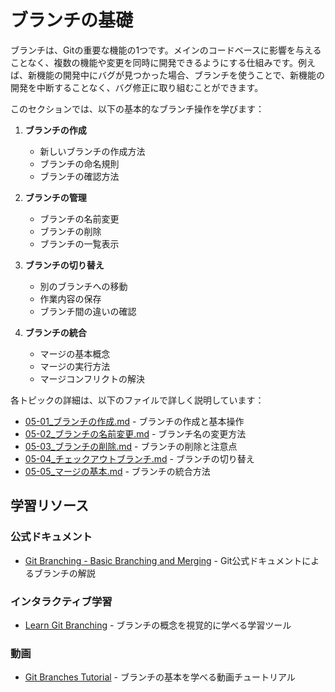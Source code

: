 # ブランチの基礎

ブランチは、Gitの重要な機能の1つです。メインのコードベースに影響を与えることなく、複数の機能や変更を同時に開発できるようにする仕組みです。例えば、新機能の開発中にバグが見つかった場合、ブランチを使うことで、新機能の開発を中断することなく、バグ修正に取り組むことができます。

このセクションでは、以下の基本的なブランチ操作を学びます：

1. **ブランチの作成**
   - 新しいブランチの作成方法
   - ブランチの命名規則
   - ブランチの確認方法

2. **ブランチの管理**
   - ブランチの名前変更
   - ブランチの削除
   - ブランチの一覧表示

3. **ブランチの切り替え**
   - 別のブランチへの移動
   - 作業内容の保存
   - ブランチ間の違いの確認

4. **ブランチの統合**
   - マージの基本概念
   - マージの実行方法
   - マージコンフリクトの解決

各トピックの詳細は、以下のファイルで詳しく説明しています：

- [05-01_ブランチの作成.md](05-01_ブランチの作成.md) - ブランチの作成と基本操作
- [05-02_ブランチの名前変更.md](05-02_ブランチの名前変更.md) - ブランチ名の変更方法
- [05-03_ブランチの削除.md](05-03_ブランチの削除.md) - ブランチの削除と注意点
- [05-04_チェックアウトブランチ.md](05-04_チェックアウトブランチ.md) - ブランチの切り替え
- [05-05_マージの基本.md](05-05_マージの基本.md) - ブランチの統合方法

## 学習リソース

### 公式ドキュメント
- [Git Branching - Basic Branching and Merging](https://git-scm.com/book/en/v2/Git-Branching-Basic-Branching-and-Merging) - Git公式ドキュメントによるブランチの解説

### インタラクティブ学習
- [Learn Git Branching](https://learngitbranching.js.org/) - ブランチの概念を視覚的に学べる学習ツール

### 動画
- [Git Branches Tutorial](https://www.youtube.com/watch?v=e2IbNHi4uCI) - ブランチの基本を学べる動画チュートリアル 
